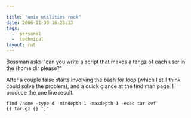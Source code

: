 ```yaml
---

title: "unix utilities rock"
date: 2006-11-30 16:23:13
tags:
  -  personal
  -  technical
layout: rut
---
```


Bossman asks "can you write a script that makes a tar.gz of each user in the /home dir please?"

After a couple false starts involving the bash for loop (which I still think could solve the problem), and a quick glance at the find man page, I produce the one line result.

<code>find /home -type d -mindepth 1 -maxdepth 1 -exec tar cvf {}.tar.gz {} ';'</code>



